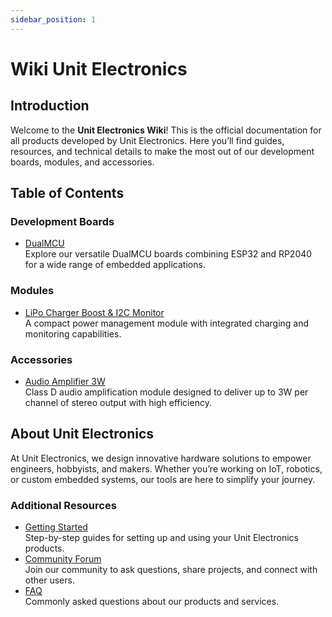 ```yaml
---
sidebar_position: 1
---
```


# Wiki Unit Electronics

## Introduction

Welcome to the **Unit Electronics Wiki**! This is the official documentation for all products developed by Unit Electronics. Here you’ll find guides, resources, and technical details to make the most out of our development boards, modules, and accessories.


## Table of Contents

### Development Boards
- [DualMCU](/docs/Development_boards/DualMCU)  
  Explore our versatile DualMCU boards combining ESP32 and RP2040 for a wide range of embedded applications.



### Modules
- [LiPo Charger Boost & I2C Monitor](/docs/Modules/LiPo_Charger_Boost_I2C_Monitor)  
  A compact power management module with integrated charging and monitoring capabilities.



### Accessories
- [Audio Amplifier 3W](/docs/Accessories/ampli)  
  Class D audio amplification module designed to deliver up to 3W per channel of stereo output with high efficiency. 


## About Unit Electronics

At Unit Electronics, we design innovative hardware solutions to empower engineers, hobbyists, and makers. Whether you’re working on IoT, robotics, or custom embedded systems, our tools are here to simplify your journey.


### Additional Resources
- [Getting Started](/docs/Getting_Started)  
  Step-by-step guides for setting up and using your Unit Electronics products.
- [Community Forum](https://forum.unitelectronics.com)  
  Join our community to ask questions, share projects, and connect with other users.
- [FAQ](/docs/FAQ)  
  Commonly asked questions about our products and services.

